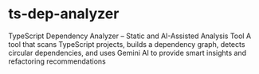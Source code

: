 # ts-dep-analyzer
TypeScript Dependency Analyzer – Static and AI-Assisted Analysis Tool A tool that scans TypeScript projects, builds a dependency graph, detects circular dependencies, and uses Gemini AI to provide smart insights and refactoring recommendations
